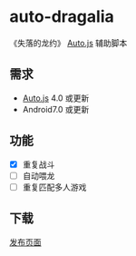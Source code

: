 # auto-dragalia

《失落的龙约》 [Auto.js] 辅助脚本

## 需求

- [Auto.js] 4.0 或更新
- Android7.0 或更新

## 功能

- [x] 重复战斗
- [ ] 自动喂龙
- [ ] 重复匹配多人游戏

## 下载

[发布页面](https://github.com/NateScarlet/auto-dragalia/releases)

[auto.js]: https://github.com/hyb1996/Auto.js
